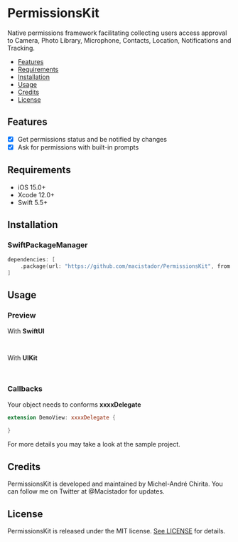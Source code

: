 # PermissionsKit
Native permissions framework facilitating collecting users access approval to Camera, Photo Library, Microphone, Contacts, Location, Notifications and Tracking.

- [Features](#features)
- [Requirements](#requirements)
- [Installation](#installation)
- [Usage](#usage)
- [Credits](#credits)
- [License](#license)

## Features

- [x] Get permissions status and be notified by changes
- [x] Ask for permissions with built-in prompts 

## Requirements

- iOS 15.0+
- Xcode 12.0+
- Swift 5.5+

## Installation

### SwiftPackageManager

```swift
dependencies: [
    .package(url: "https://github.com/macistador/PermissionsKit", from: "0.0.1")
]
```

## Usage

### Preview

With __SwiftUI__
```swift
        

```

With __UIKit__
```swift
    

```

### Callbacks

Your object needs to conforms __xxxxDelegate__
```swift
extension DemoView: xxxxDelegate {
    
}
```

For more details you may take a look at the sample project.

## Credits

PermissionsKit is developed and maintained by Michel-André Chirita. You can follow me on Twitter at @Macistador for updates.

## License

PermissionsKit is released under the MIT license. [See LICENSE](https://github.com/macistador/permissionskit/blob/master/LICENSE) for details.
